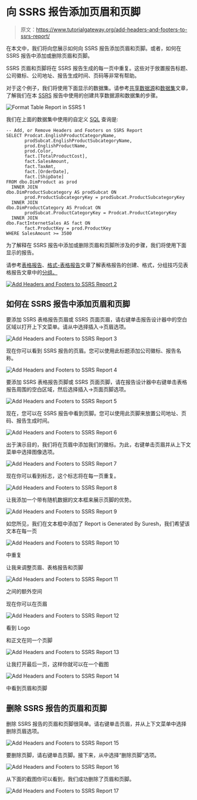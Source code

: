 # 向 SSRS 报告添加页眉和页脚

> 原文：<https://www.tutorialgateway.org/add-headers-and-footers-to-ssrs-report/>

在本文中，我们将向您展示如何向 SSRS 报告添加页眉和页脚。或者，如何在 SSRS 报告中添加或删除页眉和页脚。

SSRS 页眉和页脚将在 SSRS 报告生成的每一页中重复。这些对于放置报告标题、公司徽标、公司地址、报告生成时间、页码等非常有帮助。

对于这个例子，我们将使用下面显示的数据集。请参考[共享数据源](https://www.tutorialgateway.org/ssrs-shared-data-source/)和[数据集](https://www.tutorialgateway.org/shared-dataset-in-ssrs/)文章，了解我们在本 [SSRS](https://www.tutorialgateway.org/ssrs/) 报告中使用的创建共享数据源和数据集的步骤。

![Format Table Report in SSRS 1](img/1c9d733f855ad2a12fbaad831af7e2b6.png)

我们在上面的数据集中使用的自定义 [SQL](https://www.tutorialgateway.org/sql/) 查询是:

```
-- Add, or Remove Headers and Footers on SSRS Report
SELECT Prodcat.EnglishProductCategoryName,
       prodSubcat.EnglishProductSubcategoryName,  
       prod.EnglishProductName, 
       prod.Color, 
       fact.[TotalProductCost],
       fact.SalesAmount, 
       fact.TaxAmt,
       fact.[OrderDate],
       fact.[ShipDate] 
FROM dbo.DimProduct as prod 
  INNER JOIN 
dbo.DimProductSubcategory AS prodSubcat ON 
       prod.ProductSubcategoryKey = prodSubcat.ProductSubcategoryKey 
  INNER JOIN  
dbo.DimProductCategory AS Prodcat ON 
       prodSubcat.ProductCategoryKey = Prodcat.ProductCategoryKey 
  INNER JOIN  
dbo.FactInternetSales AS fact ON 
       fact.ProductKey = prod.ProductKey
WHERE SalesAmount >= 3500
```

为了解释在 SSRS 报告中添加或删除页眉和页脚所涉及的步骤，我们将使用下面显示的报告。

请参考[表格报告](https://www.tutorialgateway.org/ssrs-table-report/)、[格式-表格报告](https://www.tutorialgateway.org/format-table-report-in-ssrs/)文章了解表格报告的创建、格式，分组技巧见表格报告文章中的[分组。](https://www.tutorialgateway.org/ssrs-grouping-in-table-reports/)

[![Add Headers and Footers to SSRS Report 2](img/a47ea841ebe9efc5655e1f3ea4f586e9.png)](https://www.tutorialgateway.org/ssrs-grouping-in-table-reports/)

## 如何在 SSRS 报告中添加页眉和页脚

要添加 SSRS 表格报告页眉或 SSRS 页面页眉，请右键单击报告设计器中的空白区域以打开上下文菜单。请从中选择插入->页眉选项。

![Add Headers and Footers to SSRS Report 3](img/5636e6fec23d177fee14131d77b0dde8.png)

现在你可以看到 SSRS 报告的页眉。您可以使用此标题添加公司徽标、报告名称。

![Add Headers and Footers to SSRS Report 4](img/886fd045dc651807050b5ccf32010cbb.png)

要添加 SSRS 表格报告页脚或 SSRS 页面页脚，请在报告设计器中右键单击表格报告周围的空白区域，然后选择插入->页面页脚选项。

![Add Headers and Footers to SSRS Report 5](img/c6578c8fdf8224ba114d39ba05c32fe3.png)

现在，您可以在 SSRS 报告中看到页脚。您可以使用此页脚来放置公司地址、页码、报告生成时间。

![Add Headers and Footers to SSRS Report 6](img/0d9e0f9294d8c479302664b611156dbd.png)

出于演示目的，我们将在页眉中添加我们的徽标。为此，右键单击页眉并从上下文菜单中选择图像选项。

![Add Headers and Footers to SSRS Report 7](img/e791cb7b24efaff8790ed5610ad626f4.png)

现在你可以看到标志，这个标志将在每一页重复。

![Add Headers and Footers to SSRS Report 8](img/4501e0621b200a53e16a82703817c7cd.png)

让我添加一个带有随机数据的文本框来展示页脚的优势。

![Add Headers and Footers to SSRS Report 9](img/6fb3f4300c21b2fcccdfe1e365831d37.png)

如您所见，我们在文本框中添加了 Report is Generated By Suresh，我们希望该文本在每一页

![Add Headers and Footers to SSRS Report 10](img/a0bd96265c46a19ae0e29db0071d4eab.png)

中重复

让我来调整页眉、表格报告和页脚

![Add Headers and Footers to SSRS Report 11](img/07bdb71226ff021d491afb4fcac93dfa.png)

之间的额外空间

现在你可以在页眉

![Add Headers and Footers to SSRS Report 12](img/dbdb75ac42011d05d1ce65d728ed8dc2.png)

看到 Logo

和正文在同一个页脚

![Add Headers and Footers to SSRS Report 13](img/a2fee5cd3e20d0a1f0663b394a6d0095.png)

让我打开最后一页，这样你就可以在一个截图

![Add Headers and Footers to SSRS Report 14](img/130403326bea58ec70905463ff265483.png)

中看到页眉和页脚

## 删除 SSRS 报告的页眉和页脚

删除 SSRS 报告的页眉和页脚很简单。请右键单击页眉，并从上下文菜单中选择删除页眉选项。

![Add Headers and Footers to SSRS Report 15](img/66a39baffed17277af9258d2bbdc1b7d.png)

要删除页脚，请右键单击页脚。接下来，从中选择“删除页脚”选项。

![Add Headers and Footers to SSRS Report 16](img/c7295e2f2c6879ba2345ba8b597924ec.png)

从下面的截图你可以看到，我们成功删除了页眉和页脚。

![Add Headers and Footers to SSRS Report 17](img/5279e61f5bf9a2bb210714efd58f7572.png)